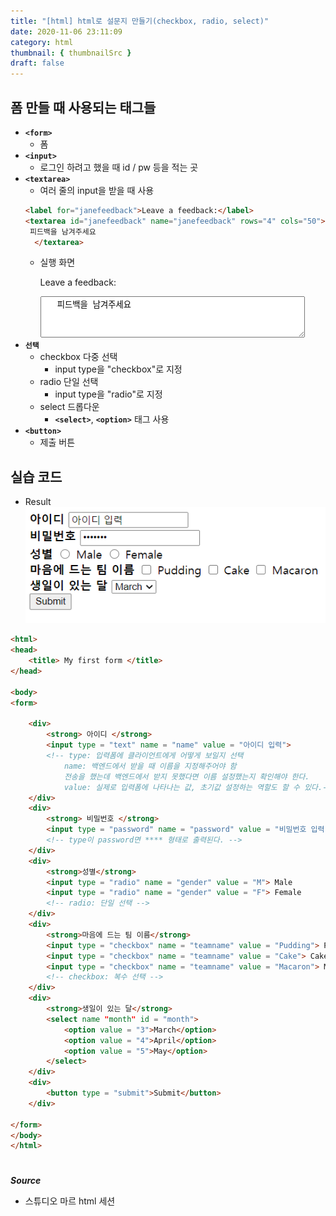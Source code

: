```yaml
---
title: "[html] html로 설문지 만들기(checkbox, radio, select)"
date: 2020-11-06 23:11:09
category: html
thumbnail: { thumbnailSrc }
draft: false
---
```


## 폼 만들 때 사용되는 태그들

- **`<form>`**
    - 폼
- **`<input>`**
    - 로그인 하려고 했을 때 id / pw 등을 적는 곳
- **`<textarea>`**
	- 여러 줄의 input을 받을 때 사용 
	```html
	<label for="janefeedback">Leave a feedback:</label>
	<textarea id="janefeedback" name="janefeedback" rows="4" cols="50">
	 피드백을 남겨주세요
	  </textarea>
	```
	- 실행 화면 

		<label for="janefeedback">Leave a feedback:</label>
		<textarea id="janefeedback" name="janefeedback" rows="4" cols="50">
		 피드백을 남겨주세요
		</textarea>
- **`선택`**
    - checkbox 다중 선택
    	 - input type을 "checkbox"로 지정 
    - radio 단일 선택
    	- input type을 "radio"로 지정 
    - select 드롭다운 
    	- **`<select>`**, **`<option>`** 태그 사용 
- **`<button>`**
    - 제출 버튼

## 실습 코드
- Result
![form](./images/form.png)

```html
<html>
<head>
	<title> My first form </title>
</head>

<body>
<form>
	
	<div>
		<strong> 아이디 </strong>
		<input type = "text" name = "name" value = "아이디 입력">
		<!-- type: 입력폼에 클라이언트에게 어떻게 보일지 선택 
			name: 백엔드에서 받을 때 이름을 지정해주어야 함
			전송을 했는데 백엔드에서 받지 못했다면 이름 설정했는지 확인해야 한다.
			value: 실제로 입력폼에 나타나는 값, 초기값 설정하는 역할도 할 수 있다.-->
	</div>
	<div>
		<strong> 비밀번호 </strong>
		<input type = "password" name = "password" value = "비밀번호 입력">
		<!-- type이 password면 **** 형태로 출력된다. -->
	</div>
	<div>
		<strong>성별</strong>
		<input type = "radio" name = "gender" value = "M"> Male
		<input type = "radio" name = "gender" value = "F"> Female
		<!-- radio: 단일 선택 -->
	</div>
	<div>
		<strong>마음에 드는 팀 이름</strong>
		<input type = "checkbox" name = "teamname" value = "Pudding"> Pudding
		<input type = "checkbox" name = "teamname" value = "Cake"> Cake
		<input type = "checkbox" name = "teamname" value = "Macaron"> Macaron
		<!-- checkbox: 복수 선택 -->
	</div>
	<div>
		<strong>생일이 있는 달</strong>
		<select name "month" id = "month">
			<option value = "3">March</option>
			<option value = "4">April</option>
			<option value = "5">May</option>
		</select>
	</div>
	<div>
		<button type = "submit">Submit</button>
	</div>

</form>
</body>
</html>
```


#

***Source***
- 스튜디오 마르 html 세션 